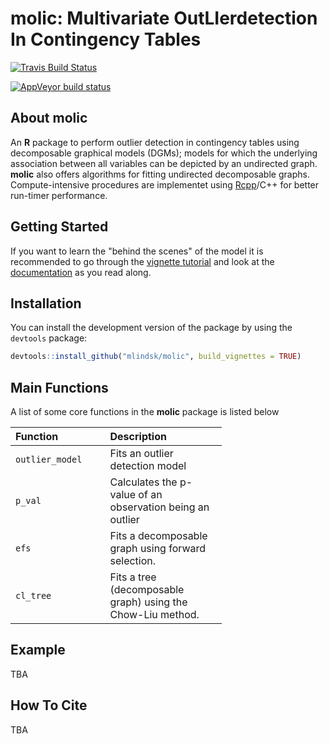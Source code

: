 molic: Multivariate OutLIerdetection In Contingency Tables
================

<!-- README.md is generated from README.Rmd. Please edit that file -->
[![Travis Build Status](https://travis-ci.com/mlindsk/molic.svg?token=AuXvB5mAnHuxQxKszxph&branch=master)](https://travis-ci.com/mlindsk/molic)

[![AppVeyor build status](https://ci.appveyor.com/api/projects/status/github/mlindsk/molic?branch=master&svg=true)](https://ci.appveyor.com/project/mlindsk/molic)

About molic
-----------

An **R** package to perform outlier detection in contingency tables using decomposable graphical models (DGMs); models for which the underlying association between all variables can be depicted by an undirected graph. **molic** also offers algorithms for fitting undirected decomposable graphs. Compute-intensive procedures are implementet using [Rcpp](http://www.rcpp.org/)/C++ for better run-timer performance.

Getting Started
---------------

If you want to learn the "behind the scenes" of the model it is recommended to go through the [vignette tutorial](https://mlindsk.github.io/molic/articles/) and look at the [documentation](https://mlindsk.github.io/molic/reference/index.html) as you read along.

Installation
------------

You can install the development version of the package by using the `devtools` package:

``` r
devtools::install_github("mlindsk/molic", build_vignettes = TRUE)
```

Main Functions
--------------

A list of some core functions in the **molic** package is listed below

<table style="width:67%;">
<colgroup>
<col width="25%" />
<col width="41%" />
</colgroup>
<thead>
<tr class="header">
<th align="left">Function</th>
<th align="left">Description</th>
</tr>
</thead>
<tbody>
<tr class="odd">
<td align="left"><code>outlier_model</code></td>
<td align="left">Fits an outlier detection model</td>
</tr>
<tr class="even">
<td align="left"><code>p_val</code></td>
<td align="left">Calculates the p-value of an observation being an outlier</td>
</tr>
<tr class="odd">
<td align="left"><code>efs</code></td>
<td align="left">Fits a decomposable graph using forward selection.</td>
</tr>
<tr class="even">
<td align="left"><code>cl_tree</code></td>
<td align="left">Fits a tree (decomposable graph) using the Chow-Liu method.</td>
</tr>
</tbody>
</table>

Example
-------

TBA

How To Cite
-----------

TBA
